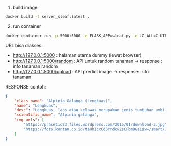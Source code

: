 1. build image
```bash
docker build -t server_sleaf:latest .
```

2. run container
```bash
docker container run -p 5000:5000 -e FLASK_APP=sleaf.py -e LC_ALL=C.UTF-8 -e LANG=C.UTF-8 -e FLASK_ENV=deployment -it myimage flask run --host=0.0.0.0
```
URL bisa diakses:
- http://127.0.0.1:5000 : halaman utama dummy (lewat browser)
- http://127.0.0.1:5000/random : API untuk random tanaman -> response : info tanaman random
- http://127.0.0.1:5000/upload : API predict image -> response: info tanaman


RESPONSE
contoh:
```json
{
    "class_name": "Alpinia Galanga (Lengkuas)",
    "name": "Lengkuas",
    "desc": "Lengkuas, laos atau kelawas merupakan jenis tumbuhan umbi-umbian yang bisa hidup di daerah dataran tinggi maupun dataran rendah. Umumnya masyarakat memanfaatkannya sebagai campuran bumbu masak dan pengobatan tradisional.",
    "scientific_name": "Alpinia galanga",
    "img_urls": [
        "https://prasetio23.files.wordpress.com/2015/01/download-3.jpg",
        "https://foto.kontan.co.id/taUhIcxCd3YrdcwZsCFbmDGa1sw=/smart/2020/06/11/553414440p.jpg"
    ]
}
```